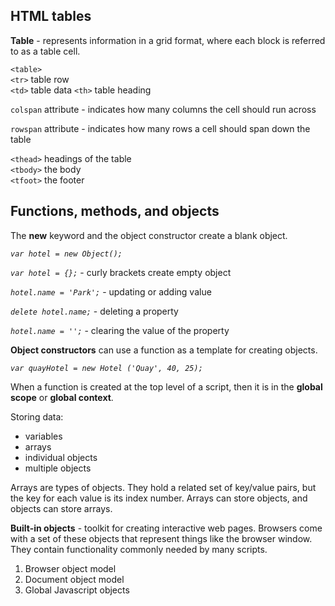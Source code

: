 ## HTML tables

**Table** - represents information in a grid format, where each block is referred to as a table cell.

`<table>`  
`<tr>` table row  
`<td>` table data 
`<th>` table heading 

`colspan` attribute - indicates how many columns the cell should run across  

`rowspan` attribute - indicates how many rows a cell should span down the table   

`<thead>`  headings of the table   
`<tbody>` the body  
`<tfoot>` the footer   

## Functions, methods, and objects

The **new** keyword and the object constructor create a blank object.

*`var hotel = new Object();`*

*`var hotel = {};`* - curly brackets create empty object

*`hotel.name = 'Park';`* - updating or adding value

*`delete hotel.name;`* - deleting a property

*`hotel.name = '';`* - clearing the value of the property

**Object constructors** can use a function as a template for creating objects.

*`var quayHotel = new Hotel ('Quay', 40, 25);`*

When a function is created at the top level of a script, then it is in the **global scope** or **global context**.

Storing data:
- variables
- arrays
- individual objects
- multiple objects

Arrays are types of objects. They hold a related set of key/value pairs, but the key for each value is its index number. 
Arrays can store objects, and objects can store arrays.

**Built-in objects** - toolkit for creating interactive web pages. Browsers come with a set  of these objects that represent things like the browser window. They contain functionality commonly needed by many scripts.
1. Browser object model
2. Document object model
3. Global Javascript objects

